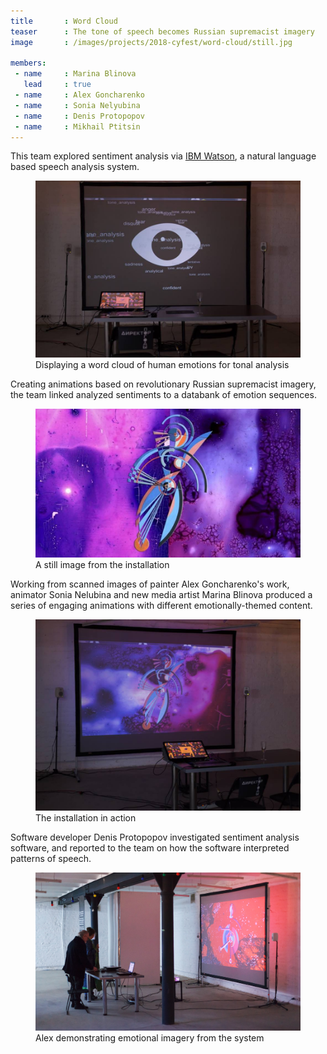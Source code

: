 ```yaml
---
title       : Word Cloud
teaser      : The tone of speech becomes Russian supremacist imagery
image       : /images/projects/2018-cyfest/word-cloud/still.jpg

members:
 - name     : Marina Blinova
   lead     : true
 - name     : Alex Goncharenko
 - name     : Sonia Nelyubina
 - name     : Denis Protopopov
 - name     : Mikhail Ptitsin
---
```

This team explored sentiment analysis via [IBM Watson](https://www.ibm.com/watson/), a natural language based speech analysis system.

<figure>
	<img src="/images/projects/2018-cyfest/word-cloud/cloud.jpg" alt="Displaying a word cloud of human emotions for tonal analysis" />
	<figcaption>Displaying a word cloud of human emotions for tonal analysis</figcaption>
</figure>

Creating animations based on revolutionary Russian supremacist imagery, the team linked analyzed sentiments to a databank of emotion sequences.

<figure>
	<img src="/images/projects/2018-cyfest/word-cloud/still.jpg" alt="A still image from the installation" />
	<figcaption>A still image from the installation</figcaption>
</figure>

Working from scanned images of painter Alex Goncharenko's work, animator Sonia Nelubina and new media artist Marina Blinova produced a series of engaging animations with different emotionally-themed content.

<figure>
	<img src="/images/projects/2018-cyfest/word-cloud/installation.jpg" alt="The installation in action" />
	<figcaption>The installation in action</figcaption>
</figure>

Software developer Denis Protopopov investigated sentiment analysis software, and reported to the team on how the software interpreted patterns of speech.

<figure>
	<img src="/images/projects/2018-cyfest/word-cloud/emotions.jpg" alt="Alex demonstrating emotional imagery from the system" />
	<figcaption>Alex demonstrating emotional imagery from the system</figcaption>
</figure>
